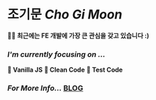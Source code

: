# 조기문 *Cho Gi Moon*
__🧑‍💻 최근에는 FE 개발에 가장 큰 관심을 갖고 있습니다 :)__

### *I'm currently focusing on ...* </br>
__💯 Vanilla JS__  __🧼 Clean Code__ __🧪 Test Code__

### *For More Info...* **[BLOG](https://g1moon.notion.site/Vanilla-Gimoon-Blog-3ffe8d48931a42969369f77da919fa05)**
